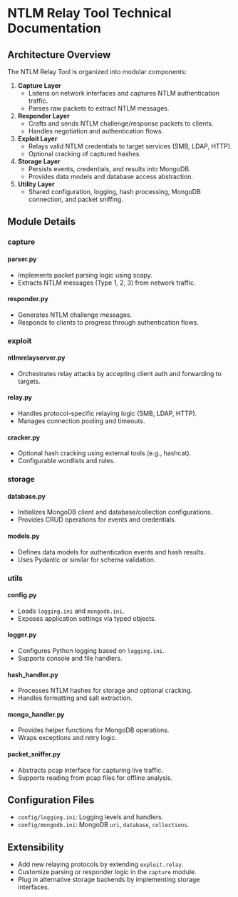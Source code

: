 # NTLM Relay Tool Technical Documentation

## Architecture Overview

The NTLM Relay Tool is organized into modular components:

1. **Capture Layer**  
   - Listens on network interfaces and captures NTLM authentication traffic.  
   - Parses raw packets to extract NTLM messages.
2. **Responder Layer**  
   - Crafts and sends NTLM challenge/response packets to clients.  
   - Handles negotiation and authentication flows.
3. **Exploit Layer**  
   - Relays valid NTLM credentials to target services (SMB, LDAP, HTTP).  
   - Optional cracking of captured hashes.
4. **Storage Layer**  
   - Persists events, credentials, and results into MongoDB.  
   - Provides data models and database access abstraction.
5. **Utility Layer**  
   - Shared configuration, logging, hash processing, MongoDB connection, and packet sniffing.

## Module Details

### capture

#### parser.py  
- Implements packet parsing logic using scapy.  
- Extracts NTLM messages (Type 1, 2, 3) from network traffic.

#### responder.py  
- Generates NTLM challenge messages.  
- Responds to clients to progress through authentication flows.

### exploit

#### ntlmrelayserver.py  
- Orchestrates relay attacks by accepting client auth and forwarding to targets.

#### relay.py  
- Handles protocol-specific relaying logic (SMB, LDAP, HTTP).  
- Manages connection pooling and timeouts.

#### cracker.py  
- Optional hash cracking using external tools (e.g., hashcat).  
- Configurable wordlists and rules.

### storage

#### database.py  
- Initializes MongoDB client and database/collection configurations.  
- Provides CRUD operations for events and credentials.

#### models.py  
- Defines data models for authentication events and hash results.  
- Uses Pydantic or similar for schema validation.

### utils

#### config.py  
- Loads `logging.ini` and `mongodb.ini`.  
- Exposes application settings via typed objects.

#### logger.py  
- Configures Python logging based on `logging.ini`.  
- Supports console and file handlers.

#### hash_handler.py  
- Processes NTLM hashes for storage and optional cracking.  
- Handles formatting and salt extraction.

#### mongo_handler.py  
- Provides helper functions for MongoDB operations.  
- Wraps exceptions and retry logic.

#### packet_sniffer.py  
- Abstracts pcap interface for capturing live traffic.  
- Supports reading from pcap files for offline analysis.

## Configuration Files

- `config/logging.ini`: Logging levels and handlers.  
- `config/mongodb.ini`: MongoDB `uri`, `database`, `collections`.

## Extensibility

- Add new relaying protocols by extending `exploit.relay`.  
- Customize parsing or responder logic in the `capture` module.  
- Plug in alternative storage backends by implementing storage interfaces.